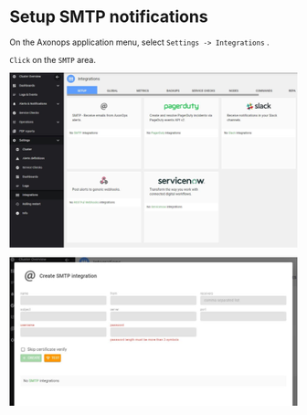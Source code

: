 # Setup SMTP notifications


On the Axonops application menu, select `Settings -> Integrations` .

`Click` on the `SMTP` area.

 

[![slack](./0.JPG)](./0.JPG)


[![Routing key](./email.JPG)](./email.JPG)

